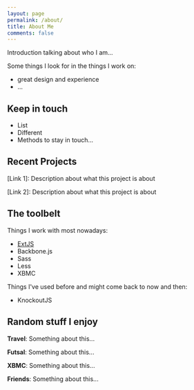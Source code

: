 ```yaml
---
layout: page
permalink: /about/
title: About Me
comments: false
---
```

Introduction talking about who I am...

Some things I look for in the things I work on:
* great design and experience
* ...

## Keep in touch
* List
* Different
* Methods to stay in touch...

## Recent Projects
[Link 1]: Description about what this project is about

[Link 2]: Description about what this project is about

## The toolbelt
Things I work with most nowadays:
* [ExtJS](http://www.sencha.com)
* Backbone.js
* Sass
* Less
* XBMC

Things I've used before and might come back to now and then:
* KnockoutJS
 
## Random stuff I enjoy
**Travel**: Something about this...

**Futsal**: Something about this...

**XBMC**: Something about this...

**Friends**: Something about this...
